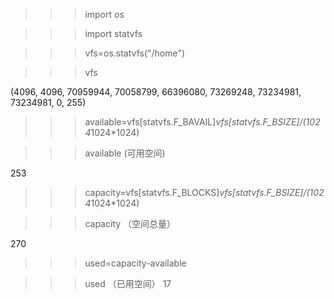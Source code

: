 >>> import os  
 
>>> import statvfs  
 
>>> vfs=os.statvfs("/home")  
 
>>> vfs  
 
(4096, 4096, 70959944, 70058799, 66396080, 73269248, 73234981, 73234981, 0, 255)  

>>> available=vfs[statvfs.F_BAVAIL]*vfs[statvfs.F_BSIZE]/(1024*1024*1024)  
 
>>> available  (可用空间)
 
253 
 
>>> capacity=vfs[statvfs.F_BLOCKS]*vfs[statvfs.F_BSIZE]/(1024*1024*1024)  
 
>>> capacity  （空间总量）
 
270 
 
>>> used=capacity-available  
 
>>> used  （已用空间）
17 
